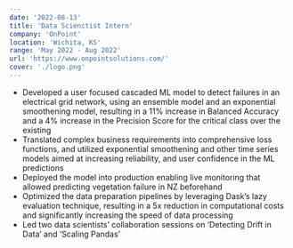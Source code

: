 ```yaml
---
date: '2022-08-13'
title: 'Data Scienctist Intern'
company: 'OnPoint'
location: 'Wichita, KS'
range: 'May 2022 - Aug 2022'
url: 'https://www.onpointsolutions.com/'
cover: './logo.png'
---
```


-  Developed a user focused cascaded ML model to detect failures in an electrical grid network, using an ensemble model and an exponential smoothening model, resulting in a 11% increase in Balanced Accuracy and a 4% increase in the Precision Score for the critical class over the existing
- Translated complex business requirements into comprehensive loss functions, and utilized exponential smoothening and other time series models aimed at increasing reliability, and user confidence in the ML predictions
- Deployed the model into production enabling live monitoring that allowed predicting vegetation failure in NZ beforehand
- Optimized the data preparation pipelines by leveraging Dask’s lazy evaluation technique, resulting in a 5x reduction in computational costs and significantly increasing the speed of data processing
- Led two data scientists’ collaboration sessions on ‘Detecting Drift in Data’ and ‘Scaling Pandas’
